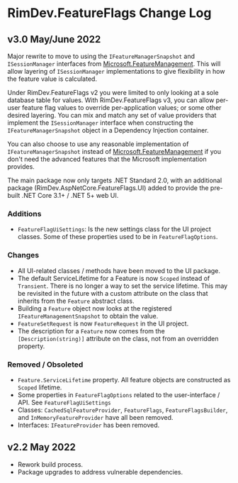 # RimDev.FeatureFlags Change Log

## v3.0 May/June 2022

Major rewrite to move to using the `IFeatureManagerSnapshot` and `ISessionManager` interfaces from [Microsoft.FeatureManagement](https://www.nuget.org/packages/Microsoft.FeatureManagement/).  This will allow layering of `ISessionManager` implementations to give flexibility in how the feature value is calculated.

Under RimDev.FeatureFlags v2 you were limited to only looking at a sole database table for values.  With RimDev.FeatureFlags v3, you can allow per-user feature flag values to override per-application values; or some other desired layering.  You can mix and match any set of value providers that implement the `ISessionManager` interface when constructing the `IFeatureManagerSnapshot` object in a Dependency Injection container.

You can also choose to use any reasonable implementation of `IFeatureManagerSnapshot` instead of [Microsoft.FeatureManagement](https://www.nuget.org/packages/Microsoft.FeatureManagement/) if you don't need the advanced features that the Microsoft implementation provides.

The main package now only targets .NET Standard 2.0, with an additional package (RimDev.AspNetCore.FeatureFlags.UI) added to provide the pre-built .NET Core 3.1+ / .NET 5+ web UI.

### Additions

- `FeatureFlagUiSettings`: Is the new settings class for the UI project classes.  Some of these properties used to be in `FeatureFlagOptions`.

### Changes

- All UI-related classes / methods have been moved to the UI package.
- The default ServiceLifetime for a Feature is now `Scoped` instead of `Transient`.  There is no longer a way to set the service lifetime.  This may be revisited in the future with a custom attribute on the class that inherits from the `Feature` abstract class.
- Building a `Feature` object now looks at the registered `IFeatureManagementSnapshot` to obtain the value.
- `FeatureSetRequest` is now `FeatureRequest` in the UI project.
- The description for a `Feature` now comes from the `[Description(string)]` attribute on the class, not from an overridden property.

### Removed / Obsoleted

- `Feature.ServiceLifetime` property.  All feature objects are constructed as `Scoped` lifetime.
- Some properties in `FeatureFlagOptions` related to the user-interface / API.  See `FeatureFlagUiSettings`
- Classes: `CachedSqlFeatureProvider`, `FeatureFlags`, `FeatureFlagsBuilder`, and `InMemoryFeatureProvider` have all been removed.
- Interfaces: `IFeatureProvider` has been removed.

## v2.2 May 2022

- Rework build process.
- Package upgrades to address vulnerable dependencies.
